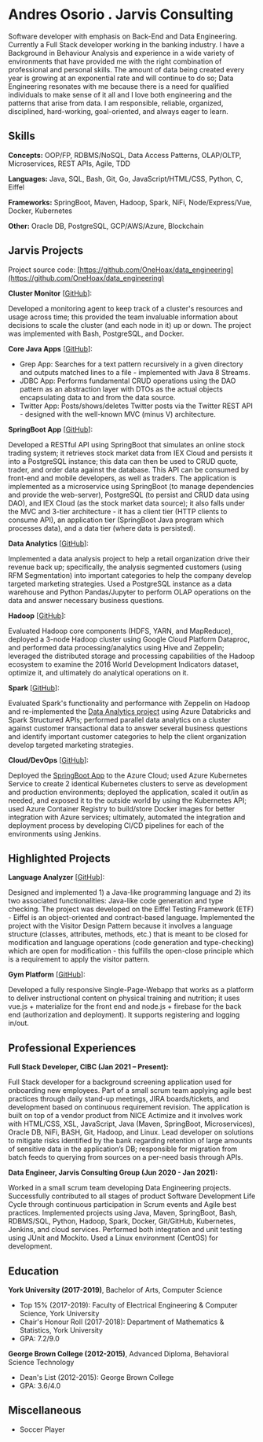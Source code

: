 # Andres Osorio . Jarvis Consulting

Software developer with emphasis on Back-End and Data Engineering. Currently a Full Stack developer working in the banking industry. I have a Background in Behaviour Analysis and experience in a wide variety of environments that have provided me with the right combination of professional and personal skills. The amount of data being created every year is growing at an exponential rate and will continue to do so; Data Engineering resonates with me because there is a need for qualified individuals to make sense of it all and I love both engineering and the patterns that arise from data. I am responsible, reliable, organized, disciplined, hard-working, goal-oriented, and always eager to learn.


## Skills

**Concepts:** OOP/FP, RDBMS/NoSQL, Data Access Patterns, OLAP/OLTP, Microservices, REST APIs, Agile, TDD

**Languages:** Java, SQL, Bash, Git, Go, JavaScript/HTML/CSS, Python, C, Eiffel

**Frameworks:** SpringBoot, Maven, Hadoop, Spark, NiFi, Node/Express/Vue, Docker, Kubernetes

**Other:** Oracle DB, PostgreSQL, GCP/AWS/Azure, Blockchain


## Jarvis Projects

Project source code: [https://github.com/OneHoax/data_engineering](https://github.com/OneHoax/data_engineering)

**Cluster Monitor** [[GitHub](https://github.com/OneHoax/data_engineering/tree/master/linux_sql)]: 

Developed a monitoring agent to keep track of a cluster's resources and usage across time; this provided the team invaluable information about decisions to scale the cluster (and each node in it) up or down. The project was implemented with Bash, PostgreSQL, and Docker.

**Core Java Apps** [[GitHub](https://github.com/OneHoax/data_engineering/tree/master/core_java)]:
      
  - Grep App: Searches for a text pattern recursively in a given directory and outputs matched lines to a file - implemented with Java 8 Streams.
  - JDBC App: Performs fundamental CRUD operations using the DAO pattern as an abstraction layer with DTOs as the actual objects encapsulating data to and from the data source.
  - Twitter App: Posts/shows/deletes Twitter posts via the Twitter REST API - designed with the well-known MVC (minus V) architecture.

**SpringBoot App** [[GitHub](https://github.com/OneHoax/data_engineering/tree/master/springboot)]: 

Developed a RESTful API using SpringBoot that simulates an online stock trading system; it retrieves stock market data from IEX Cloud and persists it into a PostgreSQL instance; this data can then be used to CRUD quote, trader, and order data against the database. This API can be consumed by front-end and mobile developers, as well as traders. The application is implemented as a microservice using SpringBoot (to manage dependencies and provide the web-server), PostgreSQL (to persist and CRUD data using DAO), and IEX Cloud (as the stock market data source); it also falls under the MVC and 3-tier architecture - it has a client tier (HTTP clients to consume API), an application tier (SpringBoot Java program which processes data), and a data tier (where data is persisted).

**Data Analytics** [[GitHub](https://github.com/OneHoax/data_engineering/tree/master/python_data_wrangling)]: 

Implemented a data analysis project to help a retail organization drive their revenue back up; specifically, the analysis segmented customers (using RFM Segmentation) into important categories to help the company develop targeted marketing strategies. Used a PostgreSQL instance as a data warehouse and Python Pandas/Jupyter to perform OLAP operations on the data and answer necessary business questions.

**Hadoop** [[GitHub](https://github.com/OneHoax/data_engineering/tree/master/hadoop)]: 

Evaluated Hadoop core components (HDFS, YARN, and MapReduce), deployed a 3-node Hadoop cluster using Google Cloud Platform Dataproc, and performed data processing/analytics using Hive and Zeppelin; leveraged the distributed storage and processing capabilities of the Hadoop ecosystem to examine the 2016 World Development Indicators dataset, optimize it, and ultimately do analytical operations on it.

**Spark** [[GitHub](https://github.com/OneHoax/data_engineering/tree/master/spark)]: 

Evaluated Spark's functionality and performance with Zeppelin on Hadoop and re-implemented the [Data Analytics project](https://github.com/OneHoax/data_engineering/tree/master/python_data_wrangling) using Azure Databricks and Spark Structured APIs; performed parallel data analytics on a cluster against customer transactional data to answer several business questions and identify important customer categories to help the client organization develop targeted marketing strategies.

**Cloud/DevOps** [[GitHub](https://github.com/OneHoax/data_engineering/tree/master/cloud_devops)]: 

Deployed the [SpringBoot App](https://github.com/OneHoax/data_engineering/tree/master/springboot) to the Azure Cloud; used Azure Kubernetes Service to create 2 identical Kubernetes clusters to serve as development and production environments; deployed the application, scaled it out/in as needed, and exposed it to the outside world by using the Kubernetes API; used Azure Container Registry to build/store Docker images for better integration with Azure services; ultimately, automated the integration and deployment process by developing CI/CD pipelines for each of the environments using Jenkins.


## Highlighted Projects
**Language Analyzer** [[GitHub](https://github.com/OneHoax/language_analyzer)]: 

Designed and implemented 1) a Java-like programming language and 2) its two associated functionalities: Java-like code generation and type checking. The project was developed on the Eiffel Testing Framework (ETF) - Eiffel is an object-oriented and contract-based language. Implemented the project with the Visitor Design Pattern because it involves a language structure (classes, attributes, methods, etc.) that is meant to be closed for modification and language operations (code generation and type-checking) which are open for modification - this fulfills the open-close principle which is a requirement to apply the visitor pattern.

**Gym Platform** [[GitHub](https://github.com/OneHoax/gym_platform)]: 

Developed a fully responsive Single-Page-Webapp that works as a platform to deliver instructional content on physical training and nutrition; it uses vue.js + materialize for the front end and node.js + firebase for the back end (authorization and deployment). It supports registering and logging in/out.


## Professional Experiences

**Full Stack Developer, CIBC (Jan 2021 – Present):**

Full Stack developer for a background screening application used for onboarding new employees. Part of a small scrum team applying agile best practices through daily stand-up meetings, JIRA boards/tickets, and development based on continuous requirement revision. The application is built on top of a vendor product from NICE Actimize and it involves work with HTML/CSS, XSL, JavaScript, Java (Maven, SpringBoot, Microservices), Oracle DB, NiFi, BASH, Git, Hadoop, and Linux. Lead developer on solutions to mitigate risks identified by the bank regarding retention of large amounts of sensitive data in the application’s DB; responsible for migration from batch feeds to querying from sources on a per-need basis through APIs.

**Data Engineer, Jarvis Consulting Group (Jun 2020 - Jan 2021):**

Worked in a small scrum team developing Data Engineering projects. Successfully contributed to all stages of product Software Development Life Cycle through continuous participation in Scrum events and Agile best practices. Implemented projects using Java, Maven, SpringBoot, Bash, RDBMS/SQL, Python, Hadoop, Spark, Docker, Git/GitHub, Kubernetes, Jenkins, and cloud services. Performed both integration and unit testing using JUnit and Mockito. Used a Linux environment (CentOS) for development.


## Education
**York University (2017-2019)**, Bachelor of Arts, Computer Science
- Top 15% (2017-2019): Faculty of Electrical Engineering & Computer Science, York University
- Chair's Honour Roll (2017-2018): Department of Mathematics & Statistics, York University
- GPA: 7.2/9.0

**George Brown College (2012-2015)**, Advanced Diploma, Behavioral Science Technology
- Dean's List (2012-2015): George Brown College
- GPA: 3.6/4.0


## Miscellaneous
- Soccer Player
